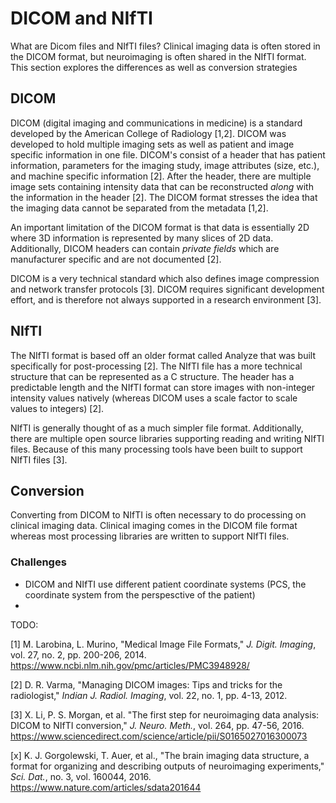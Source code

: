# DICOM and NIfTI
What are Dicom files and NIfTI files? Clinical imaging data is often stored in the DICOM format, but neuroimaging is often shared in the NIfTI format.  This section explores the differences as well as conversion strategies


## DICOM
DICOM (digital imaging and communications in medicine) is a standard developed by the American College of Radiology [1,2]. DICOM was developed to hold multiple imaging sets as well as patient and image specific information in one file.  DICOM's consist of a header that has patient information, parameters for the imaging study, image attributes (size, etc.), and machine specific information [2].  After the header, there are multiple image sets containing intensity data that can be
reconstructed _along_ with the information in the header [2].  The DICOM format stresses the idea that the imaging data cannot be separated from the metadata [1,2].

An important limitation of the DICOM format is that data is essentially 2D where 3D information is represented by many slices of 2D data. Additionally, DICOM headers can contain _private fields_ which are manufacturer specific and are not documented [2].

DICOM is a very technical standard which also defines image compression and network transfer protocols [3].  DICOM requires significant development effort, and is therefore not always supported in a research environment [3].

## NIfTI
The NIfTI format is based off an older format called Analyze that was built specifically for post-processing [2].  The NIfTI file has a more technical structure that can be represented as a C structure.  The header has a predictable length and the NIfTI format can store images with non-integer intensity values natively (whereas DICOM uses a scale factor to scale values to integers) [2].  

NIfTI is generally thought of as a much simpler file format.  Additionally, there are multiple open source libraries supporting reading and writing NIfTI files.  Because of this many processing tools have been built to support NIfTI files [3].


## Conversion
Converting from DICOM to NIfTI is often necessary to do processing on clinical imaging data.  Clinical imaging comes in the DICOM file format whereas most processing libraries are written to support NIfTI files.

### Challenges
* DICOM and NIfTI use different patient coordinate systems (PCS, the coordinate system from the perspesctive of the patient)
* 
TODO:


[1] M. Larobina, L. Murino, "Medical Image File Formats," _J. Digit. Imaging_, vol. 27, no. 2, pp. 200-206, 2014. https://www.ncbi.nlm.nih.gov/pmc/articles/PMC3948928/

[2] D. R. Varma, "Managing DICOM images: Tips and tricks for the radiologist," _Indian J. Radiol. Imaging_, vol. 22, no. 1, pp. 4-13, 2012.

[3] X. Li, P. S. Morgan, et al. "The first step for neuroimaging data analysis: DICOM to NIfTI conversion," _J. Neuro. Meth._, vol. 264, pp. 47-56, 2016. https://www.sciencedirect.com/science/article/pii/S0165027016300073

[x] K. J. Gorgolewski, T. Auer, et al., "The brain imaging data structure, a format for organizing and describing outputs of neuroimaging experiments," _Sci. Dat._, no. 3, vol. 160044, 2016. https://www.nature.com/articles/sdata201644


